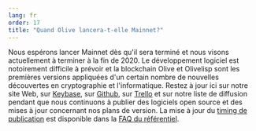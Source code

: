 ```yaml
---
lang: fr
order: 17
title: "Quand Olive lancera-t-elle Mainnet?"
---
```


Nous espérons lancer Mainnet dès qu'il sera terminé et nous visons actuellement à terminer à la fin de 2020. Le développement logiciel est notoirement difficile à prévoir et la blockchain Olive et Olivelisp sont les premières versions appliquées d'un certain nombre de nouvelles découvertes en cryptographie et l'informatique. Restez à jour ici sur notre site Web, sur [Keybase](https://keybase.io/team/Olive_network.public), sur [Github](https://github.com/Olive-Network/), sur [Trello](https://trello.com/b/ZuNx7sET/engineering-core) et sur notre liste de diffusion pendant que nous continuons à publier des logiciels open source et des mises à jour concernant nos plans de version. La mise à jour du [timing de publication](https://github.com/Olive-Network/Olive-blockchain/wiki/FAQ#when-mainnet) est disponible dans la [FAQ du référentiel](https://github.com/Olive-Network/Olive-blockchain/wiki/FAQ).
